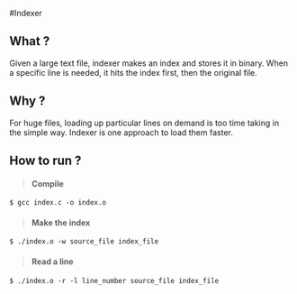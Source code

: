 #Indexer

## What ?
Given a large text file, indexer makes an index and stores it in binary. When a specific line is needed, it hits the index first, then the original file.

## Why ?
For huge files, loading up particular lines on demand is too time taking in the simple way. Indexer is one approach to load them faster.

## How to run  ?
> #### Compile
    $ gcc index.c -o index.o
> #### Make the index
    $ ./index.o -w source_file index_file
> #### Read a line
    $ ./index.o -r -l line_number source_file index_file
